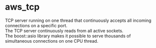# aws_tcp
TCP server running on one thread that continuously accepts all incoming connections on a specific port.
\
The TCP server continuously reads from all active sockets.
\
The boost::asio library makes it possible to serve thousands of simultaneous connections on one CPU thread.
